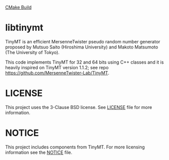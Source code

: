 [CMake Build](https://github.com/vfragoso/libtinymt/workflows/cmake.yml/badge.svg)

# libtinymt
TinyMT is an efficient MersenneTwister pseudo random number generator proposed by Mutsuo Saito (Hiroshima University) and Makoto Matsumoto (The University of Tokyo).

This code implements TinyMT for 32 and 64 bits using C++ classes and it is heavily inspired on TinyMT version 1.1.2; see repo https://github.com/MersenneTwister-Lab/TinyMT.

# LICENSE
This project uses the 3-Clause BSD license. See [LICENSE](LICENSE) file for more information.

# NOTICE
This project includes components from TinyMT. For more licensing information see the [NOTICE](NOTICE) file.
